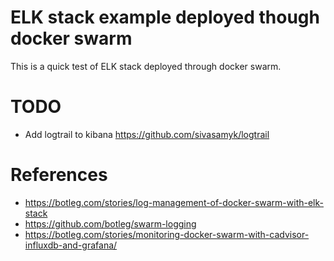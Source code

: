 # ELK stack example deployed though docker swarm

This is a quick test of ELK stack deployed through docker swarm.

# TODO

- Add logtrail to kibana <https://github.com/sivasamyk/logtrail>

# References

- <https://botleg.com/stories/log-management-of-docker-swarm-with-elk-stack>
- <https://github.com/botleg/swarm-logging>
- <https://botleg.com/stories/monitoring-docker-swarm-with-cadvisor-influxdb-and-grafana/>
